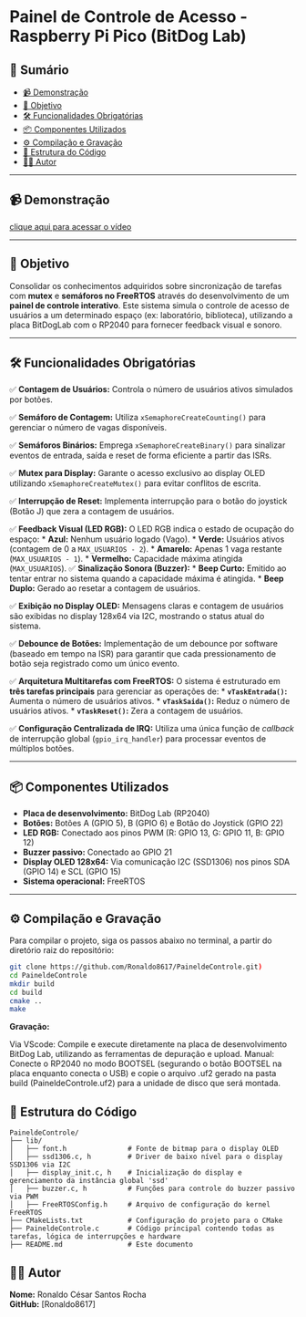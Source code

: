# Painel de Controle de Acesso - Raspberry Pi Pico (BitDog Lab)

## 📌 Sumário  
- [📹 Demonstração](#-demonstração)  
- [🎯 Objetivo](#-objetivo)  
- [🛠️ Funcionalidades Obrigatórias](#️-funcionalidades-obrigatórias)  
- [📦 Componentes Utilizados](#-componentes-utilizados)  
- [⚙️ Compilação e Gravação](#️-compilação-e-gravação)  
- [📂 Estrutura do Código](#-estrutura-do-código)  
- [👨‍💻 Autor](#-autor)  

---

## 📹 Demonstração  
[clique aqui para acessar o vídeo](https://youtu.be/rTBprKNLdj0)

 
---

## 🎯 Objetivo  
Consolidar os conhecimentos adquiridos sobre sincronização de tarefas com **mutex** e **semáforos no FreeRTOS** através do desenvolvimento de um **painel de controle interativo**. Este sistema simula o controle de acesso de usuários a um determinado espaço (ex: laboratório, biblioteca), utilizando a placa BitDogLab com o RP2040 para fornecer feedback visual e sonoro.

---

## 🛠️ Funcionalidades Obrigatórias  
✅ **Contagem de Usuários:** Controla o número de usuários ativos simulados por botões.

✅ **Semáforo de Contagem:** Utiliza `xSemaphoreCreateCounting()` para gerenciar o número de vagas disponíveis.

✅ **Semáforos Binários:** Emprega `xSemaphoreCreateBinary()` para sinalizar eventos de entrada, saída e reset de forma eficiente a partir das ISRs.

✅ **Mutex para Display:** Garante o acesso exclusivo ao display OLED utilizando `xSemaphoreCreateMutex()` para evitar conflitos de escrita.

✅ **Interrupção de Reset:** Implementa interrupção para o botão do joystick (Botão J) que zera a contagem de usuários.

✅ **Feedback Visual (LED RGB):** O LED RGB indica o estado de ocupação do espaço:
    * **Azul:** Nenhum usuário logado (Vago).
    * **Verde:** Usuários ativos (contagem de 0 a `MAX_USUARIOS - 2`).
    * **Amarelo:** Apenas 1 vaga restante (`MAX_USUARIOS - 1`).
    * **Vermelho:** Capacidade máxima atingida (`MAX_USUARIOS`).
✅ **Sinalização Sonora (Buzzer):**
    * **Beep Curto:** Emitido ao tentar entrar no sistema quando a capacidade máxima é atingida.
    * **Beep Duplo:** Gerado ao resetar a contagem de usuários.

✅ **Exibição no Display OLED:** Mensagens claras e contagem de usuários são exibidas no display 128x64 via I2C, mostrando o status atual do sistema.

✅ **Debounce de Botões:** Implementação de um debounce por software (baseado em tempo na ISR) para garantir que cada pressionamento de botão seja registrado como um único evento.

✅ **Arquitetura Multitarefas com FreeRTOS:** O sistema é estruturado em **três tarefas principais** para gerenciar as operações de:
    * **`vTaskEntrada()`:** Aumenta o número de usuários ativos.
    * **`vTaskSaida()`:** Reduz o número de usuários ativos.
    * **`vTaskReset()`:** Zera a contagem de usuários.

✅ **Configuração Centralizada de IRQ:** Utiliza uma única função de *callback* de interrupção global (`gpio_irq_handler`) para processar eventos de múltiplos botões.

---

## 📦 Componentes Utilizados  
- **Placa de desenvolvimento:** BitDog Lab (RP2040) 
- **Botões:** Botões A (GPIO 5), B (GPIO 6) e Botão do Joystick (GPIO 22)
- **LED RGB:** Conectado aos pinos PWM (R: GPIO 13, G: GPIO 11, B: GPIO 12)
- **Buzzer passivo:** Conectado ao GPIO 21
- **Display OLED 128x64:** Via comunicação I2C (SSD1306) nos pinos SDA (GPIO 14) e SCL (GPIO 15)
- **Sistema operacional:** FreeRTOS 

---

## ⚙️ Compilação e Gravação  
Para compilar o projeto, siga os passos abaixo no terminal, a partir do diretório raiz do repositório:

```bash
git clone https://github.com/Ronaldo8617/PaineldeControle.git)
cd PaineldeControle
mkdir build
cd build
cmake ..
make
```
**Gravação:**  

Via VScode: Compile e execute diretamente na placa de desenvolvimento BitDog Lab, utilizando as ferramentas de depuração e upload.
Manual: Conecte o RP2040 no modo BOOTSEL (segurando o botão BOOTSEL na placa enquanto conecta o USB) e copie o arquivo .uf2 gerado na pasta build (PaineldeControle.uf2) para a unidade de disco que será montada.

## 📂 Estrutura do Código  

```plaintext
PaineldeControle/  
├── lib/  
│   ├── font.h               # Fonte de bitmap para o display OLED  
│   ├── ssd1306.c, h         # Driver de baixo nível para o display SSD1306 via I2C  
│   ├── display_init.c, h    # Inicialização do display e gerenciamento da instância global 'ssd'  
│   ├── buzzer.c, h          # Funções para controle do buzzer passivo via PWM  
│   ├── FreeRTOSConfig.h     # Arquivo de configuração do kernel FreeRTOS
├── CMakeLists.txt           # Configuração do projeto para o CMake
├── PaineldeControle.c       # Código principal contendo todas as tarefas, lógica de interrupções e hardware
├── README.md                # Este documento
```

## 👨‍💻 Autor  
**Nome:** Ronaldo César Santos Rocha  
**GitHub:** [Ronaldo8617]
